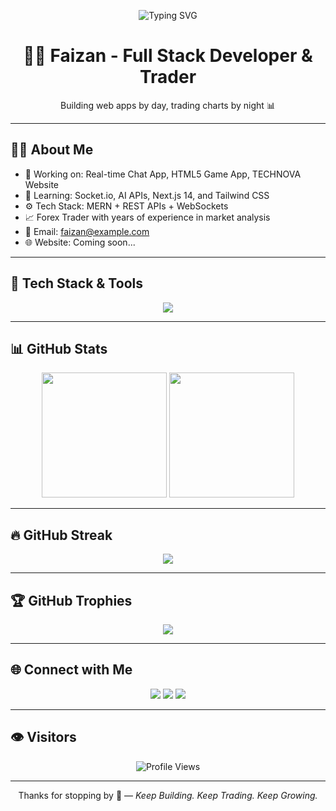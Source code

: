 <!-- HEADER BANNER -->
<p align="center">
  <img src="https://readme-typing-svg.demolab.com?font=Fira+Code&size=24&duration=3000&pause=1000&color=3FDDDA&center=true&vCenter=true&width=435&lines=Hi+%F0%9F%91%8B%2C+I'm+Faizan;Web+Developer+%7C+Forex+Trader;Clean+Code+%7C+Real-Time+Apps;Welcome+to+My+GitHub+Profile" alt="Typing SVG" />
</p>

<h1 align="center">👨‍💻 Faizan - Full Stack Developer & Trader</h1>
<p align="center">Building web apps by day, trading charts by night 📊</p>

---

## 🧑‍💻 About Me

- 🔭 Working on: Real-time Chat App, HTML5 Game App, TECHNOVA Website
- 🌱 Learning: Socket.io, AI APIs, Next.js 14, and Tailwind CSS
- ⚙️ Tech Stack: MERN + REST APIs + WebSockets
- 📈 Forex Trader with years of experience in market analysis
- 📨 Email: [faizan@example.com](mailto:faizan@example.com)
- 🌐 Website: Coming soon...

---

## 💼 Tech Stack & Tools

<p align="center">
  <img src="https://skillicons.dev/icons?i=html,css,js,ts,react,nextjs,nodejs,express,tailwind,bootstrap,mongodb,git,github,vscode,vercel" />
</p>

---

## 📊 GitHub Stats

<p align="center">
  <img src="https://github-readme-stats.vercel.app/api?username=Faizan80235&theme=tokyonight&show_icons=true&count_private=true" height="200" />
  <img src="https://github-readme-stats.vercel.app/api/top-langs/?username=Faizan80235&layout=compact&theme=tokyonight&langs_count=8" height="200" />
</p>

---

## 🔥 GitHub Streak

<p align="center">
  <img src="https://github-readme-streak-stats.herokuapp.com?user=Faizan80235&theme=tokyonight&date_format=M%20j%5B%2C%20Y%5D" />
</p>

---

## 🏆 GitHub Trophies

<p align="center">
  <img src="https://github-profile-trophy.vercel.app/?username=Faizan80235&theme=tokyonight&no-frame=true&title=MultiLanguage,Commits,Repositories,Followers,Stars" />
</p>

---

## 🌐 Connect with Me

<p align="center">
  <a href="mailto:faizan@example.com"><img src="https://img.shields.io/badge/Gmail-D14836?style=for-the-badge&logo=gmail&logoColor=white"/></a>
  <a href="https://linkedin.com/in/faizan80235"><img src="https://img.shields.io/badge/LinkedIn-0077B5?style=for-the-badge&logo=linkedin&logoColor=white"/></a>
  <a href="https://github.com/Faizan80235"><img src="https://img.shields.io/badge/GitHub-333?style=for-the-badge&logo=github&logoColor=white"/></a>
</p>

---

## 👁️ Visitors

<p align="center">
  <img src="https://komarev.com/ghpvc/?username=Faizan80235&label=Profile%20Views&color=blue&style=flat" alt="Profile Views" />
</p>

---

<p align="center">Thanks for stopping by 🙏 — <i>Keep Building. Keep Trading. Keep Growing.</i></p>
